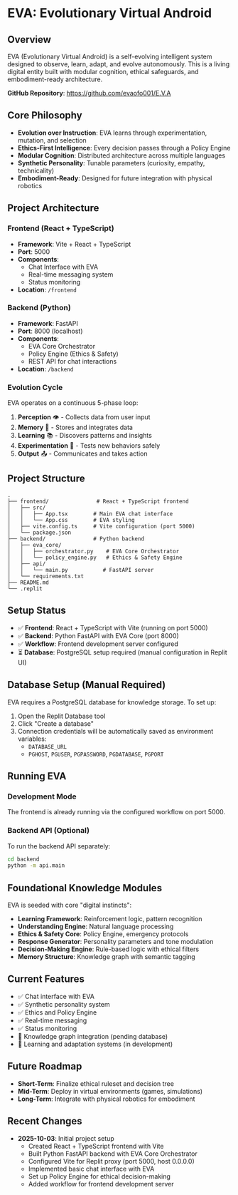 # EVA: Evolutionary Virtual Android

## Overview
EVA (Evolutionary Virtual Android) is a self-evolving intelligent system designed to observe, learn, adapt, and evolve autonomously. This is a living digital entity built with modular cognition, ethical safeguards, and embodiment-ready architecture.

**GitHub Repository**: https://github.com/evaofo001/E.V.A

## Core Philosophy
- **Evolution over Instruction**: EVA learns through experimentation, mutation, and selection
- **Ethics-First Intelligence**: Every decision passes through a Policy Engine
- **Modular Cognition**: Distributed architecture across multiple languages
- **Synthetic Personality**: Tunable parameters (curiosity, empathy, technicality)
- **Embodiment-Ready**: Designed for future integration with physical robotics

## Project Architecture

### Frontend (React + TypeScript)
- **Framework**: Vite + React + TypeScript
- **Port**: 5000
- **Components**:
  - Chat Interface with EVA
  - Real-time messaging system
  - Status monitoring
- **Location**: `/frontend`

### Backend (Python)
- **Framework**: FastAPI
- **Port**: 8000 (localhost)
- **Components**:
  - EVA Core Orchestrator
  - Policy Engine (Ethics & Safety)
  - REST API for chat interactions
- **Location**: `/backend`

### Evolution Cycle
EVA operates on a continuous 5-phase loop:
1. **Perception** 👁️ - Collects data from user input
2. **Memory** 🧠 - Stores and integrates data
3. **Learning** 📚 - Discovers patterns and insights
4. **Experimentation** 🧪 - Tests new behaviors safely
5. **Output** 📤 - Communicates and takes action

## Project Structure
```
.
├── frontend/               # React + TypeScript frontend
│   ├── src/
│   │   ├── App.tsx        # Main EVA chat interface
│   │   └── App.css        # EVA styling
│   ├── vite.config.ts     # Vite configuration (port 5000)
│   └── package.json
├── backend/               # Python backend
│   ├── eva_core/
│   │   ├── orchestrator.py    # EVA Core Orchestrator
│   │   └── policy_engine.py   # Ethics & Safety Engine
│   ├── api/
│   │   └── main.py           # FastAPI server
│   └── requirements.txt
├── README.md
└── .replit
```

## Setup Status
- ✅ **Frontend**: React + TypeScript with Vite (running on port 5000)
- ✅ **Backend**: Python FastAPI with EVA Core (port 8000)
- ✅ **Workflow**: Frontend development server configured
- ⏳ **Database**: PostgreSQL setup required (manual configuration in Replit UI)

## Database Setup (Manual Required)
EVA requires a PostgreSQL database for knowledge storage. To set up:
1. Open the Replit Database tool
2. Click "Create a database"
3. Connection credentials will be automatically saved as environment variables:
   - `DATABASE_URL`
   - `PGHOST`, `PGUSER`, `PGPASSWORD`, `PGDATABASE`, `PGPORT`

## Running EVA

### Development Mode
The frontend is already running via the configured workflow on port 5000.

### Backend API (Optional)
To run the backend API separately:
```bash
cd backend
python -m api.main
```

## Foundational Knowledge Modules
EVA is seeded with core "digital instincts":
- **Learning Framework**: Reinforcement logic, pattern recognition
- **Understanding Engine**: Natural language processing
- **Ethics & Safety Core**: Policy Engine, emergency protocols
- **Response Generator**: Personality parameters and tone modulation
- **Decision-Making Engine**: Rule-based logic with ethical filters
- **Memory Structure**: Knowledge graph with semantic tagging

## Current Features
- ✅ Chat interface with EVA
- ✅ Synthetic personality system
- ✅ Ethics and Policy Engine
- ✅ Real-time messaging
- ✅ Status monitoring
- 🚧 Knowledge graph integration (pending database)
- 🚧 Learning and adaptation systems (in development)

## Future Roadmap
- **Short-Term**: Finalize ethical ruleset and decision tree
- **Mid-Term**: Deploy in virtual environments (games, simulations)
- **Long-Term**: Integrate with physical robotics for embodiment

## Recent Changes
- **2025-10-03**: Initial project setup
  - Created React + TypeScript frontend with Vite
  - Built Python FastAPI backend with EVA Core Orchestrator
  - Configured Vite for Replit proxy (port 5000, host 0.0.0.0)
  - Implemented basic chat interface with EVA
  - Set up Policy Engine for ethical decision-making
  - Added workflow for frontend development server
